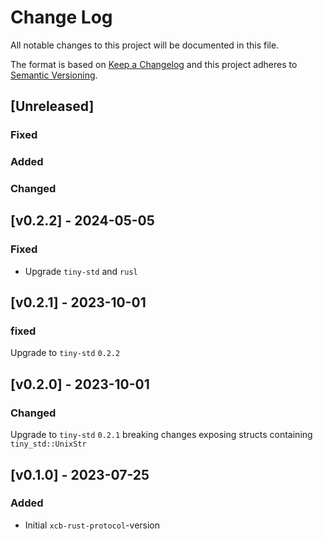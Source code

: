 # Change Log
All notable changes to this project will be documented in this file.

The format is based on [Keep a Changelog](http://keepachangelog.com/)
and this project adheres to [Semantic Versioning](http://semver.org/).

## [Unreleased]
### Fixed

### Added

### Changed

## [v0.2.2] - 2024-05-05

### Fixed

- Upgrade `tiny-std` and `rusl`

## [v0.2.1] - 2023-10-01

### fixed
Upgrade to `tiny-std` `0.2.2`

## [v0.2.0] - 2023-10-01

### Changed
Upgrade to `tiny-std` `0.2.1` breaking changes
exposing structs containing `tiny_std::UnixStr`

## [v0.1.0] - 2023-07-25

### Added
- Initial `xcb-rust-protocol`-version